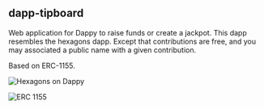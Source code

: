 ## dapp-tipboard

Web application for Dappy to raise funds or create a jackpot. This dapp resembles the hexagons dapp. Except that contributions are free, and you may associated a public name with a given contribution.

Based on ERC-1155.

![Hexagons on Dappy](https://github.com/fabcotech/dapp-hexagons)

![ERC 1155](https://github.com/fabcotech/rchain-erc1155)
